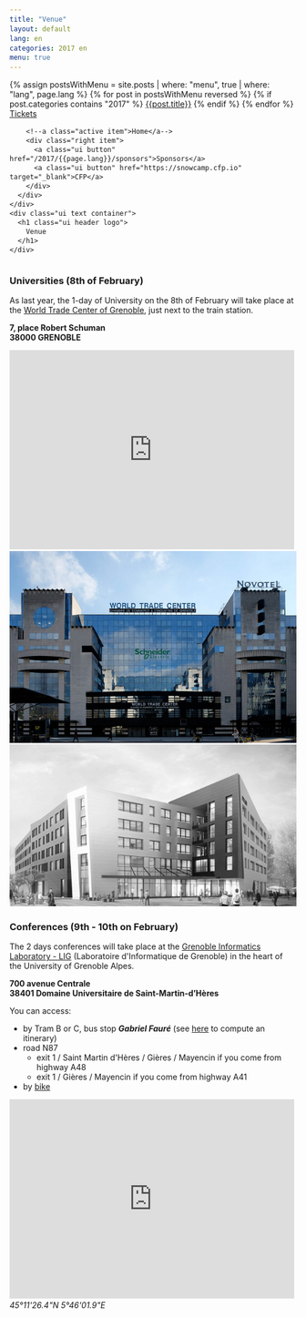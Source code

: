 ```yaml
---
title: "Venue"
layout: default
lang: en
categories: 2017 en
menu: true
---
```

<div class="venue-header ui vertical masthead center aligned segment">
  <div class="ui container">
    <div class="ui large secondary pointing menu">
        <a class="toc item">
          <i class="sidebar icon"></i>
        </a>
        {% assign postsWithMenu = site.posts | where: "menu", true | where: "lang", page.lang %}
        {% for post in postsWithMenu reversed %}
          {% if post.categories contains "2017" %}
            <a class="item" href="{{post.id}}">{{post.title}}</a>
          {% endif %}
        {% endfor %}
        <a class="item" href="https://yurplan.com/event/Snow-Camp-2017/11544" target="_blank">Tickets</a>

        <!--a class="active item">Home</a-->
        <div class="right item">
          <a class="ui button" href="/2017/{{page.lang}}/sponsors">Sponsors</a>
          <a class="ui button" href="https://snowcamp.cfp.io" target="_blank">CFP</a>
        </div>
      </div>
    </div>
    <div class="ui text container">
      <h1 class="ui header logo">
        Venue
      </h1>
    </div>
</div>

<div class="ui vertical stripe segment">
  <div class="ui middle aligned stackable grid container">
    <div class="row">
      <div class="eight wide column">
        <h3 class="ui header">Universities (8th of February)</h3>
        <p>As last year, the 1-day of University on the 8th of February will take place at the <a href="http://www.congres-wtcgrenoble.com/en" target="_blank">World Trade Center of Grenoble</a>, just next to the train station.</p>
        <p><strong>7, place Robert Schuman<br/>38000 GRENOBLE</strong></p>
        <iframe src="https://www.google.com/maps/embed?pb=!1m18!1m12!1m3!1d2811.8301363596593!2d5.7112188511744035!3d45.190534659580486!2m3!1f0!2f0!3f0!3m2!1i1024!2i768!4f13.1!3m3!1m2!1s0x478af481caebd907%3A0xbdd9fb5143f19f8c!2s7+Place+Robert+Schuman%2C+38000+Grenoble!5e0!3m2!1sen!2sfr!4v1476723076197" width="500" height="350" frameborder="0" style="border:0" allowfullscreen></iframe>
      </div>
      <div class="six wide right floated column">
          <img class="ui large bordered rounded image" src="/assets/themes/snowcamp/skin/wtc-grenoble.jpg" />
      </div>
    </div>
    <div class="row">
      <div class="six wide right floated column">
        <img class="ui large bordered rounded image" src="/assets/themes/snowcamp/skin/pilsi-ujf-medium.jpg" />
        </div>
      <div class="eight wide column">
        <h3 class="ui header">Conferences (9th - 10th on February)</h3>
        <p>The 2 days conferences will take place at the <a href="http://www.liglab.fr/en/lig-buildings/imag-building" target="_blank">Grenoble Informatics Laboratory - LIG</a> (Laboratoire d'Informatique de Grenoble) in the heart of the University of Grenoble Alpes.</p>
        <p><strong>700 avenue Centrale<br/>38401 Domaine Universitaire de Saint-Martin-d’Hères</strong></p>
        <p>You can access:
          <ul>
            <li>by Tram B or C, bus stop <strong><em>Gabriel Fauré</em></strong> (see <a href="http://www.tag.fr/87-itineraire.htm" target="_blank">here</a> to compute an itinerary)</li>
            <li>road N87
              <ul>
                <li>exit 1 / Saint Martin d'Hères / Gières / Mayencin if you come from highway A48</li>
                <li>exit 1 / Gières / Mayencin if you come from highway A41</li>
              </ul>  
            <li>by <a href="http://www.metromobilite.fr/velo.html" target="_blank">bike</a></li>
         </ul>    
        </p>
        <p>
        <iframe src="https://www.google.com/maps/embed?pb=!1m18!1m12!1m3!1d1405.8761089220711!2d5.767246611666972!3d45.19211183429829!2m3!1f0!2f0!3f0!3m2!1i1024!2i768!4f13.1!3m3!1m2!1s0x478af50837597d0d%3A0x7089f5efffec5353!2sLaboratoire+d&#39;informatique+de+Grenoble+-+LIG!5e0!3m2!1sen!2sfr!4v1476723434306" width="500" height="350" frameborder="0" style="border:0" allowfullscreen></iframe>
        <br/><em>45°11'26.4"N 5°46'01.9"E</em>
        </p>
      </div>
    </div>
</div>
